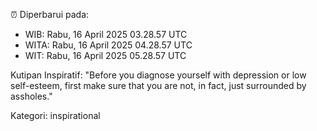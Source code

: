 ⏰ Diperbarui pada:
- WIB: Rabu, 16 April 2025 03.28.57 UTC
- WITA: Rabu, 16 April 2025 04.28.57 UTC
- WIT: Rabu, 16 April 2025 05.28.57 UTC

Kutipan Inspiratif:
"Before you diagnose yourself with depression or low self-esteem, first make sure that you are not, in fact, just surrounded by assholes."


Kategori: inspirational

